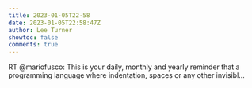 ```yaml
---
title: 2023-01-05T22-58
date: 2023-01-05T22:58:47Z
author: Lee Turner
showtoc: false
comments: true
---
```


RT @mariofusco: This is your daily, monthly and yearly reminder that a programming language where indentation, spaces or any other invisibl…

